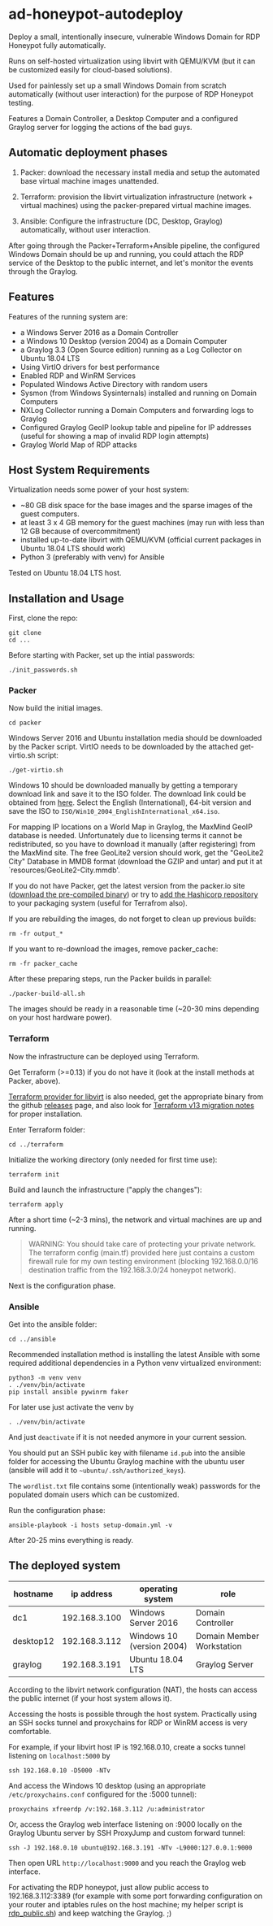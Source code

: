 # ad-honeypot-autodeploy

Deploy a small, intentionally insecure, vulnerable Windows Domain
for RDP Honeypot fully automatically.

Runs on self-hosted virtualization using libvirt with QEMU/KVM
(but it can be customized easily for cloud-based solutions).

Used for painlessly set up a small Windows Domain from scratch
automatically (without user interaction) for the purpose of RDP Honeypot
testing.

Features a Domain Controller, a Desktop Computer and a configured
Graylog server for logging the actions of the bad guys.

## Automatic deployment phases

1. Packer: download the necessary install media and setup the
automated base virtual machine images unattended.

2. Terraform: provision the libvirt virtualization infrastructure
(network + virtual machines) using the packer-prepared
virtual machine images.

3. Ansible: Configure the infrastructure (DC, Desktop, Graylog)
automatically, without user interaction.

After going through the Packer+Terraform+Ansible pipeline,
the configured Windows Domain should be up and running, you could
attach the RDP service of the Desktop to the public internet, and
let's monitor the events through the Graylog.

## Features

Features of the running system are:

* a Windows Server 2016 as a Domain Controller
* a Windows 10 Desktop (version 2004) as a Domain Computer
* a Graylog 3.3 (Open Source edition) running as a Log Collector on Ubuntu 18.04 LTS
* Using VirtIO drivers for best performance
* Enabled RDP and WinRM Services
* Populated Windows Active Directory with random users
* Sysmon (from Windows Sysinternals) installed and running on Domain Computers
* NXLog Collector running a Domain Computers and forwarding logs to Graylog
* Configured Graylog GeoIP lookup table and pipeline for IP addresses (useful for showing a map of invalid RDP login attempts)
* Graylog World Map of RDP attacks

## Host System Requirements

Virtualization needs some power of your host system:

* ~80 GB disk space for the base images and the sparse images of the guest computers.
* at least 3 x 4 GB memory for the guest machines
(may run with less than 12 GB because of overcommitment)
* installed up-to-date libvirt with QEMU/KVM (official current packages in Ubuntu 18.04 LTS should work)
* Python 3 (preferably with venv) for Ansible

Tested on Ubuntu 18.04 LTS host.

## Installation and Usage

First, clone the repo:

```
git clone
cd ...
```

Before starting with Packer, set up the intial passwords:

```
./init_passwords.sh
```

### Packer

Now build the initial images.

```
cd packer
```

Windows Server 2016 and Ubuntu installation media should be downloaded
by the Packer script. VirtIO needs to be downloaded by the attached
get-virtio.sh script:

```
./get-virtio.sh
```

Windows 10 should be downloaded manually by getting a temporary
download link and save it to the ISO folder. The download link
could be obtained from [here](https://www.microsoft.com/hu-hu/software-download/windows10ISO). Select the English (International), 64-bit version and
save the ISO to `ISO/Win10_2004_EnglishInternational_x64.iso`.

For mapping IP locations on a World Map in Graylog, the MaxMind GeoIP
database is needed. Unfortunately due to licensing terms it cannot
be redistributed, so you have to download it manually (after registering)
from the MaxMind site. The free GeoLite2 version should work, get the
"GeoLite2 City" Database in MMDB format (download the GZIP and untar)
and put it at `resources/GeoLite2-City.mmdb'.

If you do not have Packer, get the latest version from the packer.io site
([download the pre-compiled binary](https://www.packer.io/downloads.html))
or try to [add the Hashicorp repository](https://learn.hashicorp.com/tutorials/terraform/install-cli) to your packaging system (useful for Terrafrom also).

If you are rebuilding the images, do not forget to clean up previous
builds:

```
rm -fr output_*
```

If you want to re-download the images, remove packer_cache:

```
rm -fr packer_cache
```

After these preparing steps, run the Packer builds in parallel:

```
./packer-build-all.sh
```

The images should be ready in a reasonable time (~20-30 mins depending
on your host hardware power).

### Terraform

Now the infrastructure can be deployed using Terraform.

Get Terraform (>=0.13) if you do not have it (look at the install methods
at Packer, above).

[Terraform provider for libvirt](https://github.com/dmacvicar/terraform-provider-libvirt)
is also needed, get the appropriate binary from the github
[releases](https://github.com/dmacvicar/terraform-provider-libvirt/releases) page, and also look for [Terraform v13 migration notes](https://github.com/dmacvicar/terraform-provider-libvirt/blob/master/docs/migration-13.md) for proper
installation.

Enter Terraform folder:

```
cd ../terraform
```

Initialize the working directory (only needed for first time use):
```
terraform init
```

Build and launch the infrastructure ("apply the changes"):
```
terraform apply
```

After a short time (~2-3 mins),
the network and virtual machines are up and running.

> WARNING: You should take care of protecting your private
> network. The terraform config (main.tf) provided here just contains
> a custom firewall rule for my own testing environment
> (blocking 192.168.0.0/16 destination traffic from the
> 192.168.3.0/24 honeypot network).

Next is the configuration phase.

### Ansible

Get into the ansible folder:

```
cd ../ansible
```

Recommended installation method is installing the latest Ansible
with some required additional dependencies in a Python venv virtualized
environment:
```
python3 -m venv venv
. ./venv/bin/activate
pip install ansible pywinrm faker
```

For later use just activate the venv by
```
. ./venv/bin/activate
```

And just `deactivate` if it is not needed anymore in your
current session.

You should put an SSH public key with filename `id.pub` into the ansible
folder for accessing the Ubuntu Graylog machine with the ubuntu user
(ansible will add it to `~ubuntu/.ssh/authorized_keys`).

The `wordlist.txt` file contains some (intentionally weak) passwords
for the populated domain users which can be customized.

Run the configuration phase:

```
ansible-playbook -i hosts setup-domain.yml -v
```

After 20-25 mins everything is ready.

## The deployed system

| hostname  | ip address    | operating system          | role                      |
| --------- | ------------- | ------------------------- | ------------------------- |
| dc1       | 192.168.3.100 | Windows Server 2016       | Domain Controller         |
| desktop12 | 192.168.3.112 | Windows 10 (version 2004) | Domain Member Workstation |
| graylog   | 192.168.3.191 | Ubuntu 18.04 LTS          | Graylog Server            |

According to the libvirt network configuration (NAT), the hosts can access
the public internet (if your host system allows it).

Accessing the hosts is possible through the host system.
Practically using an SSH socks tunnel and proxychains for RDP or WinRM
access is very comfortable.

For example, if your libvirt host IP is 192.168.0.10,
create a socks tunnel listening on `localhost:5000` by
```
ssh 192.168.0.10 -D5000 -NTv
```

And access the Windows 10 desktop (using an appropriate `/etc/proxychains.conf`
configured for the :5000 tunnel):
```
proxychains xfreerdp /v:192.168.3.112 /u:administrator
```

Or, access the Graylog web interface listening on :9000 locally on
the Graylog Ubuntu server by SSH ProxyJump and custom forward tunnel:
```
ssh -J 192.168.0.10 ubuntu@192.168.3.191 -NTv -L9000:127.0.0.1:9000
```

Then open URL `http://localhost:9000` and you reach the Graylog web
interface.

For activating the RDP honeypot, just allow public access
to 192.168.3.112:3389 (for example with some port forwarding
configuration on your router and iptables rules on the host
machine; my helper script is [rdp_public.sh](ansible/rdp_public.sh))
and keep watching the Graylog. ;)

